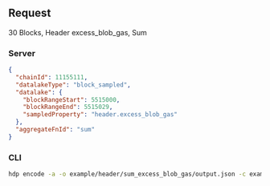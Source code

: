 ## Request

30 Blocks, Header excess_blob_gas, Sum

### Server

```json
{
  "chainId": 11155111,
  "datalakeType": "block_sampled",
  "datalake": {
    "blockRangeStart": 5515000,
    "blockRangeEnd": 5515029,
    "sampledProperty": "header.excess_blob_gas"
  },
  "aggregateFnId": "sum"
}
```

### CLI

```bash
hdp encode -a -o example/header/sum_excess_blob_gas/output.json -c example/header/sum_excess_blob_gas/input.json "sum" -b 5515000 5515029 "header.excess_blob_gas" 1
```
